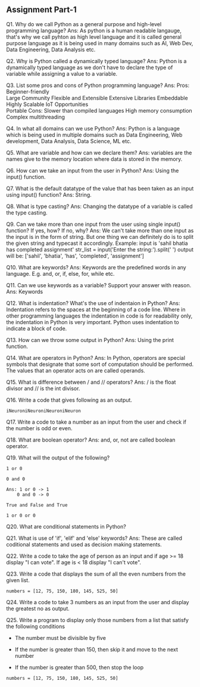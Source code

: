 ## Assignment Part-1
Q1. Why do we call Python as a general purpose and high-level programming language?
Ans: As python is a human readable langauge, that's why we call pyhton as high level language and it is called general purpose language as it is being used in many domains such as AI, Web Dev, Data Engineering, Data Analysis etc.

Q2. Why is Python called a dynamically typed language?
Ans: Python is a dynamically typed language as we don't have to declare the type of variable while assigning a value to a variable.

Q3. List some pros and cons of Python programming language?
Ans: Pros:
        Beginner-friendly	
        Large Community	
        Flexible and Extensible	
        Extensive Libraries	
        Embeddable	
        Highly Scalable	
        IoT Opportunities	
        Portable
    Cons:
        Slower than compiled languages
        High memory consumption
        Complex multithreading

Q4. In what all domains can we use Python?
Ans: Python is a language which is being used in multiple domains such as Data Engineering, Web development, Data Analysis, Data Science, ML etc.

Q5. What are variable and how can we declare them?
Ans: variables are the names give to the memory location where data is stored in the memory.

Q6. How can we take an input from the user in Python?
Ans: Using the input() function.

Q7. What is the default datatype of the value that has been taken as an input using input() function?
Ans: String.

Q8. What is type casting?
Ans: Changing the datatype of a variable is called the type casting.

Q9. Can we take more than one input from the user using single input() function? If yes, how? If no, why?
Ans: We can't take more than one input as the input is in the form of string. But one thing we can definitely do is to split the given string and typecast it accordingly.
Example:
input is 'sahil bhatia has completed assignment'
str_list = input('Enter the string:').split(' ')
output will be: ['sahil', 'bhatia', 'has', 'completed', 'assignment']

Q10. What are keywords?
Ans: Keywords are the predefined words in any language. E.g. and, or, if, else, for, while etc.

Q11. Can we use keywords as a variable? Support your answer with reason.
Ans: Keywords 

Q12. What is indentation? What's the use of indentaion in Python?
Ans: Indentation refers to the spaces at the beginning of a code line. Where in other programming languages the indentation in code is for readability only, the indentation in Python is very important. Python uses indentation to indicate a block of code.

Q13. How can we throw some output in Python?
Ans: Using the print function.

Q14. What are operators in Python?
Ans: In Python, operators are special symbols that designate that some sort of computation should be performed. The values that an operator acts on are called operands.

Q15. What is difference between / and // operators?
Ans: / is the float divisor and // is the int divisor.

Q16. Write a code that gives following as an output.
```
iNeuroniNeuroniNeuroniNeuron
```

Q17. Write a code to take a number as an input from the user and check if the number is odd or even.

Q18. What are boolean operator?
Ans: and, or, not are called boolean operator.

Q19. What will the output of the following?
```
1 or 0

0 and 0

Ans: 1 or 0 -> 1 
    0 and 0 -> 0

True and False and True

1 or 0 or 0
```

Q20. What are conditional statements in Python?

Q21. What is use of 'if', 'elif' and 'else' keywords?
Ans: These are called coditional statements and used as decision making statements.

Q22. Write a code to take the age of person as an input and if age >= 18 display "I can vote". If age is < 18 display "I can't vote".

Q23. Write a code that displays the sum of all the even numbers from the given list.
```
numbers = [12, 75, 150, 180, 145, 525, 50]
```


Q24. Write a code to take 3 numbers as an input from the user and display the greatest no as output.

Q25. Write a program to display only those numbers from a list that satisfy the following conditions

- The number must be divisible by five

- If the number is greater than 150, then skip it and move to the next number

- If the number is greater than 500, then stop the loop
```
numbers = [12, 75, 150, 180, 145, 525, 50]
```
